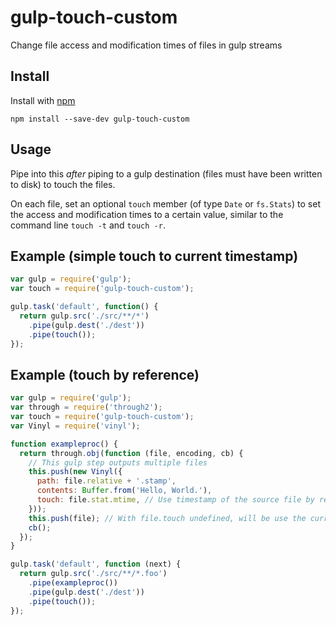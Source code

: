 # gulp-touch-custom

Change file access and modification times of files in gulp streams

## Install

Install with [npm](https://npmjs.org/package/gulp-touch-custom)

```
npm install --save-dev gulp-touch-custom
```

## Usage

Pipe into this *after* piping to a gulp destination (files must have been written to disk) to touch the files.

On each file, set an optional `touch` member (of type `Date` or `fs.Stats`) to set the access and modification times to a certain value, similar to the command line `touch -t` and `touch -r`.

## Example (simple touch to current timestamp)

```js
var gulp = require('gulp');
var touch = require('gulp-touch-custom');

gulp.task('default', function() {
  return gulp.src('./src/**/*')
    .pipe(gulp.dest('./dest'))
    .pipe(touch());
});
```

## Example (touch by reference)

```js
var gulp = require('gulp');
var through = require('through2');
var touch = require('gulp-touch-custom');
var Vinyl = require('vinyl');

function exampleproc() {
  return through.obj(function (file, encoding, cb) {
    // This gulp step outputs multiple files
    this.push(new Vinyl({
      path: file.relative + '.stamp',
      contents: Buffer.from('Hello, World.'),
      touch: file.stat.mtime, // Use timestamp of the source file by reference
    }));
    this.push(file); // With file.touch undefined, will be use the current time
    cb();
  });
}

gulp.task('default', function (next) {
  return gulp.src('./src/**/*.foo')
    .pipe(exampleproc())
    .pipe(gulp.dest('./dest'))
    .pipe(touch());
});
```
